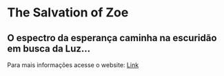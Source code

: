 # The Salvation of Zoe

## O espectro da esperança caminha na escuridão em busca da Luz...

Para mais informações acesse o website: [Link](https://thesalvationofzoe.netlify.app/)